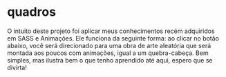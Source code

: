 # quadros
O intuito deste projeto foi aplicar meus conhecimentos recém adquiridos em SASS e Animações. Ele funciona da seguinte forma: ao clicar no botão abaixo, você será direcionado para uma obra de arte aleatória que será montada aos poucos com animações, igual a um quebra-cabeça. Bem simples, mas ilustra bem o que tenho aprendido até aqui, espero que se divirta! 
